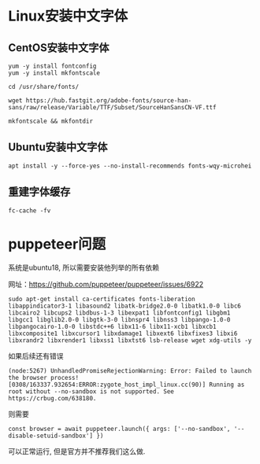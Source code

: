 # Linux安装中文字体

## CentOS安装中文字体

```
yum -y install fontconfig
yum -y install mkfontscale

cd /usr/share/fonts/

wget https://hub.fastgit.org/adobe-fonts/source-han-sans/raw/release/Variable/TTF/Subset/SourceHanSansCN-VF.ttf

mkfontscale && mkfontdir
```

## Ubuntu安装中文字体

```
apt install -y --force-yes --no-install-recommends fonts-wqy-microhei
```


## 重建字体缓存

```
fc-cache -fv
```



# puppeteer问题

系统是ubuntu18, 所以需要安装他列举的所有依赖

网址：https://github.com/puppeteer/puppeteer/issues/6922

```
sudo apt-get install ca-certificates fonts-liberation libappindicator3-1 libasound2 libatk-bridge2.0-0 libatk1.0-0 libc6 libcairo2 libcups2 libdbus-1-3 libexpat1 libfontconfig1 libgbm1 libgcc1 libglib2.0-0 libgtk-3-0 libnspr4 libnss3 libpango-1.0-0 libpangocairo-1.0-0 libstdc++6 libx11-6 libx11-xcb1 libxcb1 libxcomposite1 libxcursor1 libxdamage1 libxext6 libxfixes3 libxi6 libxrandr2 libxrender1 libxss1 libxtst6 lsb-release wget xdg-utils -y

```

如果后续还有错误

```
(node:5267) UnhandledPromiseRejectionWarning: Error: Failed to launch the browser process!
[0308/163337.932654:ERROR:zygote_host_impl_linux.cc(90)] Running as root without --no-sandbox is not supported. See https://crbug.com/638180.

```

则需要

```
const browser = await puppeteer.launch({ args: ['--no-sandbox', '--disable-setuid-sandbox'] })

```

可以正常运行, 但是官方并不推荐我们这么做.